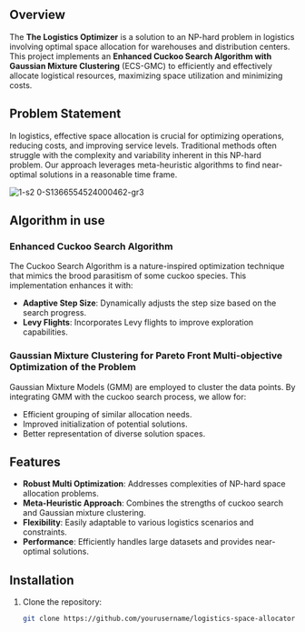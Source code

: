 ## Overview  

The **The Logistics Optimizer** is a solution to an NP-hard problem in logistics involving optimal space allocation for warehouses and distribution centers. This project implements an **Enhanced Cuckoo Search Algorithm with Gaussian Mixture Clustering** (ECS-GMC) to efficiently and effectively allocate logistical resources, maximizing space utilization and minimizing costs.  

## Problem Statement  

In logistics, effective space allocation is crucial for optimizing operations, reducing costs, and improving service levels. Traditional methods often struggle with the complexity and variability inherent in this NP-hard problem. Our approach leverages meta-heuristic algorithms to find near-optimal solutions in a reasonable time frame.  

![1-s2 0-S1366554524000462-gr3](https://github.com/user-attachments/assets/106afc25-025c-4e61-91a8-4eb830e64648)


## Algorithm in use 

### Enhanced Cuckoo Search Algorithm  

The Cuckoo Search Algorithm is a nature-inspired optimization technique that mimics the brood parasitism of some cuckoo species. This implementation enhances it with:  

- **Adaptive Step Size**: Dynamically adjusts the step size based on the search progress.  
- **Levy Flights**: Incorporates Levy flights to improve exploration capabilities.  

### Gaussian Mixture Clustering for Pareto Front Multi-objective Optimization of the Problem

Gaussian Mixture Models (GMM) are employed to cluster the data points. By integrating GMM with the cuckoo search process, we allow for:  

- Efficient grouping of similar allocation needs.  
- Improved initialization of potential solutions.  
- Better representation of diverse solution spaces.  

## Features  

- **Robust Multi Optimization**: Addresses complexities of NP-hard space allocation problems.  
- **Meta-Heuristic Approach**: Combines the strengths of cuckoo search and Gaussian mixture clustering.  
- **Flexibility**: Easily adaptable to various logistics scenarios and constraints.  
- **Performance**: Efficiently handles large datasets and provides near-optimal solutions.  

## Installation  

1. Clone the repository:  
   ```bash  
   git clone https://github.com/yourusername/logistics-space-allocator.git
